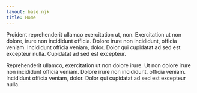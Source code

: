 ```yaml
---
layout: base.njk
title: Home
---
```


Proident reprehenderit ullamco exercitation ut, non. Exercitation ut non dolore, irure non incididunt officia. Dolore irure non incididunt, officia veniam. Incididunt officia veniam, dolor. Dolor qui cupidatat ad sed est excepteur nulla. Cupidatat ad sed est excepteur.

Reprehenderit ullamco, exercitation ut non dolore irure. Ut non dolore irure non incididunt officia veniam. Dolore irure non incididunt, officia veniam. Incididunt officia veniam, dolor. Dolor qui cupidatat ad sed est excepteur nulla.
